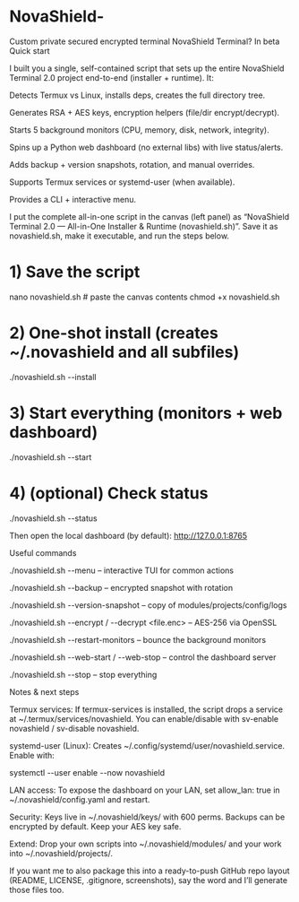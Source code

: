 # NovaShield-
Custom private secured encrypted terminal NovaShield Terminal? In beta 
Quick start

I built you a single, self-contained script that sets up the entire NovaShield Terminal 2.0 project end-to-end (installer + runtime). It:

Detects Termux vs Linux, installs deps, creates the full directory tree.

Generates RSA + AES keys, encryption helpers (file/dir encrypt/decrypt).

Starts 5 background monitors (CPU, memory, disk, network, integrity).

Spins up a Python web dashboard (no external libs) with live status/alerts.

Adds backup + version snapshots, rotation, and manual overrides.

Supports Termux services or systemd-user (when available).

Provides a CLI + interactive menu.


I put the complete all-in-one script in the canvas (left panel) as “NovaShield Terminal 2.0 — All-in-One Installer & Runtime (novashield.sh)”. Save it as novashield.sh, make it executable, and run the steps below.

# 1) Save the script
nano novashield.sh   # paste the canvas contents
chmod +x novashield.sh

# 2) One-shot install (creates ~/.novashield and all subfiles)
./novashield.sh --install

# 3) Start everything (monitors + web dashboard)
./novashield.sh --start

# 4) (optional) Check status
./novashield.sh --status

Then open the local dashboard (by default):
http://127.0.0.1:8765

Useful commands

./novashield.sh --menu – interactive TUI for common actions

./novashield.sh --backup – encrypted snapshot with rotation

./novashield.sh --version-snapshot – copy of modules/projects/config/logs

./novashield.sh --encrypt <path> / --decrypt <file.enc> – AES-256 via OpenSSL

./novashield.sh --restart-monitors – bounce the background monitors

./novashield.sh --web-start / --web-stop – control the dashboard server

./novashield.sh --stop – stop everything


Notes & next steps

Termux services: If termux-services is installed, the script drops a service at ~/.termux/services/novashield. You can enable/disable with sv-enable novashield / sv-disable novashield.

systemd-user (Linux): Creates ~/.config/systemd/user/novashield.service. Enable with:

systemctl --user enable --now novashield

LAN access: To expose the dashboard on your LAN, set allow_lan: true in ~/.novashield/config.yaml and restart.

Security: Keys live in ~/.novashield/keys/ with 600 perms. Backups can be encrypted by default. Keep your AES key safe.

Extend: Drop your own scripts into ~/.novashield/modules/ and your work into ~/.novashield/projects/.


If you want me to also package this into a ready-to-push GitHub repo layout (README, LICENSE, .gitignore, screenshots), say the word and I’ll generate those files too.

